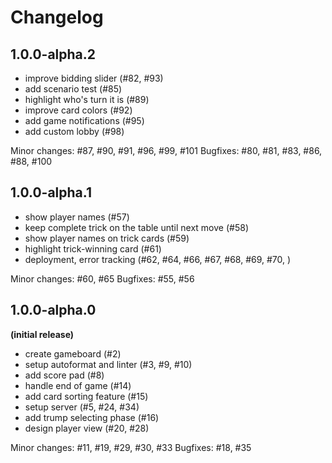# Changelog

## 1.0.0-alpha.2

- improve bidding slider (#82, #93)
- add scenario test (#85)
- highlight who's turn it is (#89)
- improve card colors (#92)
- add game notifications (#95)
- add custom lobby (#98)

Minor changes: #87, #90, #91, #96, #99, #101
Bugfixes: #80, #81, #83, #86, #88, #100

## 1.0.0-alpha.1

- show player names (#57)
- keep complete trick on the table until next move (#58)
- show player names on trick cards (#59)
- highlight trick-winning card (#61)
- deployment, error tracking (#62, #64, #66, #67, #68, #69, #70, )

Minor changes: #60, #65
Bugfixes: #55, #56

## 1.0.0-alpha.0
**(initial release)**

- create gameboard (#2)
- setup autoformat and linter (#3, #9, #10)
- add score pad (#8)
- handle end of game (#14)
- add card sorting feature (#15)
- setup server (#5, #24, #34)
- add trump selecting phase (#16)
- design player view (#20, #28)

Minor changes: #11, #19, #29, #30, #33
Bugfixes: #18, #35
